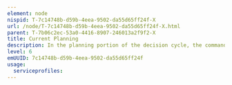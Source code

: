 ```yaml
---
element: node
nispid: T-7c14748b-d59b-4eea-9502-da55d65ff24f-X
url: /node/T-7c14748b-d59b-4eea-9502-da55d65ff24f-X.html
parent: T-7b06c2ec-53a0-4416-8907-246013a2f9f2-X
title: Current Planning
description: In the planning portion of the decision cycle, the commander and staff make adjustments to the current plan or develop new plans, branches, or sequels with the purpose of successful completion of the overall mission.
level: 6
emUUID: 7c14748b-d59b-4eea-9502-da55d65ff24f
usage:
  serviceprofiles:
---
```

